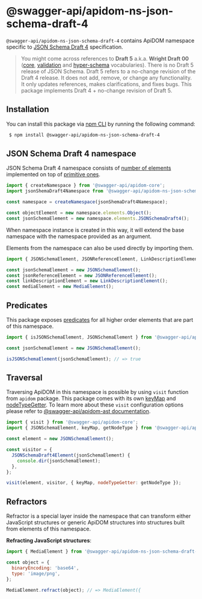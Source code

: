 # @swagger-api/apidom-ns-json-schema-draft-4

`@swagger-api/apidom-ns-json-schema-draft-4` contains ApiDOM namespace specific to [JSON Schema Draft 4](https://tools.ietf.org/html/draft-wright-json-schema-00) specification.

> You might come across references to **Draft 5** a.k.a. **Wright Draft 00** ([core](https://tools.ietf.org/html/draft-wright-json-schema-00), [validation](https://datatracker.ietf.org/doc/html/draft-wright-json-schema-validation-00) and [hyper-schema](https://datatracker.ietf.org/doc/html/draft-wright-json-schema-hyperschema-00) vocabularies). There is no Draft 5 release of JSON Schema. Draft 5 refers to a no-change revision of the Draft 4 release. It does not add, remove, or change any functionality. It only updates references, makes clarifications, and fixes bugs. This package implements Draft 4 + no-change revision of Draft 5.

## Installation

You can install this package via [npm CLI](https://docs.npmjs.com/cli) by running the following command:

```sh
 $ npm install @swagger-api/apidom-ns-json-schema-draft-4
```

## JSON Schema Draft 4 namespace

JSON Schema Draft 4 namespace consists of [number of elements](https://github.com/swagger-api/apidom/tree/main/packages/apidom-ns-json-schema-draft-4/src/elements) implemented on top
of [primitive ones](https://github.com/refractproject/minim/tree/master/lib/primitives).

```js
import { createNamespace } from '@swagger-api/apidom-core';
import jsonShemaDraft4Namespace from '@swagger-api/apidom-ns-json-schema-draft-4';

const namespace = createNamespace(jsonShemaDraft4Namespace);

const objectElement = new namespace.elements.Object();
const jsonSchemaElement = new namespace.elements.JSONSchemaDraft4();
```

When namespace instance is created in this way, it will extend the base namespace
with the namespace provided as an argument.

Elements from the namespace can also be used directly by importing them.

```js
import { JSONSchemaElement, JSONReferenceElement, LinkDescriptionElement, MediaElement } from '@swagger-api/apidom-ns-json-schema-draft-4';

const jsonSchemaElement = new JSONSchemaElement();
const jsonReferenceElement = new JSONReferenceElement();
const linkDescriptionElement = new LinkDescriptionElement();
const mediaElement = new MediaElement();
```

## Predicates

This package exposes [predicates](https://github.com/swagger-api/apidom/blob/main/packages/apidom-ns-json-schema-draft-4/src/predicates.ts)
for all higher order elements that are part of this namespace.

```js
import { isJSONSchemaElement, JSONSchemaElement } from '@swagger-api/apidom-ns-json-schema-draft-4';

const jsonSchemaElement = new JSONSchemaElement();

isJSONSchemaElement(jsonSchemaElement); // => true
```

## Traversal

Traversing ApiDOM in this namespace is possible by using `visit` function from `apidom` package.
This package comes with its own [keyMap](https://github.com/swagger-api/apidom/blob/main/packages/apidom-ns-json-schema-draft-4/src/traversal/visitor.ts#L11) and [nodeTypeGetter](https://github.com/swagger-api/apidom/blob/main/packages/apidom-ns-json-schema-draft-4/src/traversal/visitor.ts#L4).
To learn more about these `visit` configuration options please refer to [@swagger-api/apidom-ast documentation](https://github.com/swagger-api/apidom/blob/main/packages/apidom-ast/README.md#visit).

```js
import { visit } from '@swagger-api/apidom-core';
import { JSONSchemaElement, keyMap, getNodeType } from '@swagger-api/apidom-ns-json-schema-draft-4';

const element = new JSONSchemaElement();

const visitor = {
  JSONSchemaDraft4Element(jsonSchemaElement) {
    console.dir(jsonSchemaElement);
  },
};

visit(element, visitor, { keyMap, nodeTypeGetter: getNodeType });
```

## Refractors

Refractor is a special layer inside the namespace that can transform either JavaScript structures
or generic ApiDOM structures into structures built from elements of this namespace.

**Refracting JavaScript structures**:

```js
import { MediaElement } from '@swagger-api/apidom-ns-json-schema-draft-4';

const object = {
  binaryEncoding: 'base64',
  type: 'image/png',
};

MediaElement.refract(object); // => MediaElement({